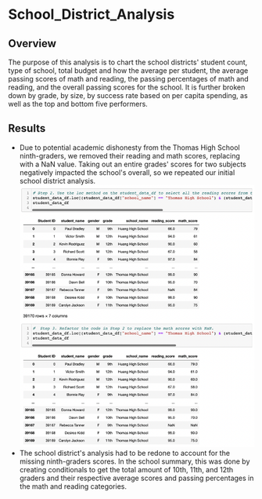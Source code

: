 # School_District_Analysis

## Overview
The purpose of this analysis is to chart the school districts' student count, type of school, total budget and how the average per student, the average passing scores of math and reading, the passing percentages of math and reading, and the overall passing scores for the school. It is further broken down by grade, by size, by success rate based on per capita spending, as well as the top and bottom five performers.

## Results
* Due to potential academic dishonesty from the Thomas High School ninth-graders, we removed their reading and math scores, replacing with a NaN value. Taking out an entire grades' scores for two subjects negatively impacted the school's overall, so we repeated our initial school district analysis. ![THS_Replaced_Grades.png](THS_Replaced_Grades.png)
* The school district's analysis had to be redone to account for the missing ninth-graders scores. In the school summary, this was done by creating conditionals to get the total amount of 10th, 11th, and 12th graders and their respective average scores and passing percentages in the math and reading categories.
